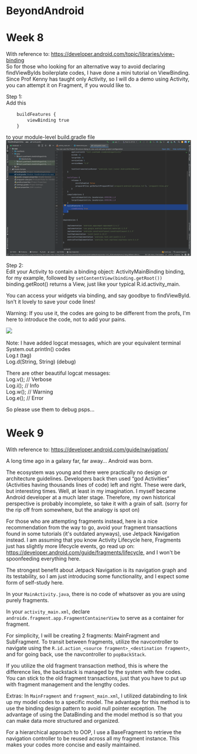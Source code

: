# BeyondAndroid

# Week 8
With reference to: https://developer.android.com/topic/libraries/view-binding<br>
So for those who looking for an alternative way to avoid declaring findViewByIds boilerplate codes, I have done a mini tutorial on ViewBinding. Since Prof Kenny 
has taught only Activity, so I will do a demo using Activity, you can attempt it on Fragment, if you would like to.

Step 1:<br>
Add this
```
    buildFeatures {
        viewBinding true
    }
```
to your module-level build.gradle file
<img src="./Week 8 Xtras/add_dep_to_gradle.png"/>

Step 2:<br>
Edit your Activity to contain a binding object: ActivityMainBinding binding, for my example, followed by ```setContentView(binding.getRoot())```<br>
binding.getRoot() returns a View, just like your typical R.id.activity_main.

You can access your widgets via binding, and say goodbye to findViewById. Isn't it lovely to save your code lines!

Warning: If you use it, the codes are going to be different from the profs, I'm here to introduce the code, not to add your pains.

<img src="./Week 8 Xtras/viewbind.gif"/>

Note: I have added logcat messages, which are your equivalent terminal System.out.println() codes<br>
Log.t (tag)<br>
Log.d(String, String) (debug)<br>

There are other beautiful logcat messages:<br>
Log.v(); // Verbose<br>
Log.i(); // Info<br>
Log.w(); // Warning<br>
Log.e(); // Error

So please use them to debug psps...

# Week 9
With reference to: https://developer.android.com/guide/navigation/<br>

A long time ago in a galaxy far, far away… Android was born.

The ecosystem was young and there were practically no design or architecture guidelines. Developers back then used “god Activities” (Activities having thousands lines of code) left and right. These were dark, but interesting times. Well, at least in my imagination. I myself became Android developer at a much later stage. Therefore, my own historical perspective is probably incomplete, so take it with a grain of salt. (sorry for the rip off from somewhere, but the analogy is spot on)

For those who are attempting fragments instead, here is a nice recommendation from the way to go, avoid your fragment transactions found in some tutorials (it's outdated anyways), use Jetpack Navigation instead. I am assuming that you know Activity Lifecycle here, Fragments just has slightly more lifecycle events, go read up on: https://developer.android.com/guide/fragments/lifecycle, and I won't be spoonfeeding everything here.

The strongest benefit about Jetpack Navigation is its navigation graph and its testability, so I am just introducing some functionality, and I expect some form of self-study here.

In your ```MainActivity.java```, there is no code of whatsover as you are using purely fragments.

In your ```activity_main.xml```, declare ```androidx.fragment.app.FragmentContainerView``` to serve as a container for fragment.

For simplicity, I will be creating 2 fragments: MainFragment and SubFragment. To transit between fragments, utilize the navcontroller to navigate using the ```R.id.action_<source fragment>_<destination fragment>```, and for going back, use the navcontroller to ```popBackStack```.
    
If you utilize the old fragment transaction method, this is where the difference lies, the backstack is managed by the system with few codes. You can stick to the old fragment transactions, just that you have to put up with fragment management and the lengthy codes.

Extras:
In ```MainFragment``` and ```fragment_main.xml```, I utilized databinding to link up my model codes to a specific model. The advantage for this method is to use the binding design pattern to avoid null pointer exception. The advantage of using the DataBinding and the model method is so that you can make data more structured and organized.
    
For a hierarchical approach to OOP, I use a BaseFragment to retrieve the navigation controller to be reused across all my fragment instance. This makes your codes more concise and easily maintained.
